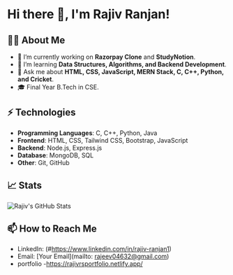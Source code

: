 # Hi there 👋, I'm Rajiv Ranjan!

## 👨‍💻 About Me
- 🔭 I’m currently working on **Razorpay Clone** and **StudyNotion**.
- 🌱 I’m learning **Data Structures, Algorithms, and Backend Development**.
- 💬 Ask me about **HTML, CSS, JavaScript, MERN Stack, C, C++, Python, and Cricket**.
- 🎓 Final Year B.Tech in CSE.

## ⚡ Technologies
- **Programming Languages**: C, C++, Python, Java
- **Frontend**: HTML, CSS, Tailwind CSS, Bootstrap, JavaScript
- **Backend**: Node.js, Express.js
- **Database**: MongoDB, SQL
- **Other**: Git, GitHub

## 📈 Stats
![Rajiv's GitHub Stats](https://github-readme-stats.vercel.app/api?username=rajivranjan&show_icons=true&theme=radical)

## 📫 How to Reach Me
- LinkedIn: (#https://www.linkedin.com/in/rajiv-ranjan1)
- Email: [Your Email](mailto: rajeev04632@gmail.com)
- portfolio -https://rajivrsportfolio.netlify.app/

<!--
**Rajivs1/Rajivs1** is a ✨ _special_ ✨ repository because its `README.md` (this file) appears on your GitHub profile.

Here are some ideas to get you started:

- 🔭 I’m currently working on ...
- 🌱 I’m currently learning ...
- 👯 I’m looking to collaborate on ...
- 🤔 I’m looking for help with ...
- 💬 Ask me about ...
- 📫 How to reach me: ...
- 😄 Pronouns: ...
- ⚡ Fun fact: ...
-->
